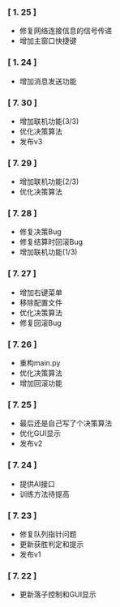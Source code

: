 ### [ 1. 25 ]
 - 修复网络连接信息的信号传递
 - 增加主窗口快捷键

### [ 1. 24 ]
 - 增加消息发送功能

### [ 7. 30 ]
 - 增加联机功能(3/3)
 - 优化决策算法
 - 发布v3

### [ 7. 29 ]
 - 增加联机功能(2/3)
 - 优化决策算法

### [ 7. 28 ]
 - 修复决策Bug
 - 修复结算时回滚Bug
 - 增加联机功能(1/3)

### [ 7. 27 ]
 - 增加右键菜单
 - 移除配置文件
 - 优化决策算法
 - 修复回滚Bug

### [ 7. 26 ]
 - 重构main.py
 - 优化决策算法
 - 增加回滚功能

### [ 7. 25 ]
 - 最后还是自己写了个决策算法
 - 优化GUI显示
 - 发布v2

### [ 7. 24 ]
 - 提供AI接口
 - 训练方法待提高

### [ 7. 23 ]
 - 修复队列指针问题
 - 更新获胜判定和提示
 - 发布v1

### [ 7. 22 ]
 - 更新落子控制和GUI显示